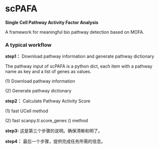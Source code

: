 # scPAFA
**Single Cell Pathway Activity Factor Analysis**

A framework for meaningful bio pathway detection based on MOFA.

### A typical workflow
**step1：** Download pathway information and generate pathway dictionary
  
The pathway input of scPAFA is a python dict, each item with a pathway name as key and a list of genes as values.

(1) Download pathway information

(2) Generate pathway dictionary

**step2：** Calculate Pathway Activity Score

(1) fast UCell method 

(2) fast scanpy.tl.score_genes () method


**step3:** 这是第三个步骤的说明。确保清晰和明了。

**step4：** 最后一个步骤，提供完成任务所需的信息。

